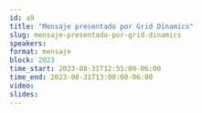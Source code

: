 ```yaml
---
id: a9
title: "Mensaje presentado por Grid Dinamics"
slug: mensaje-presentado-por-grid-dinamics
speakers:
format: mensaje
block: 2023
time_start: 2023-08-31T12:55:00-06:00
time_end: 2023-08-31T13:00:00-06:00
video:
slides:
---
```

